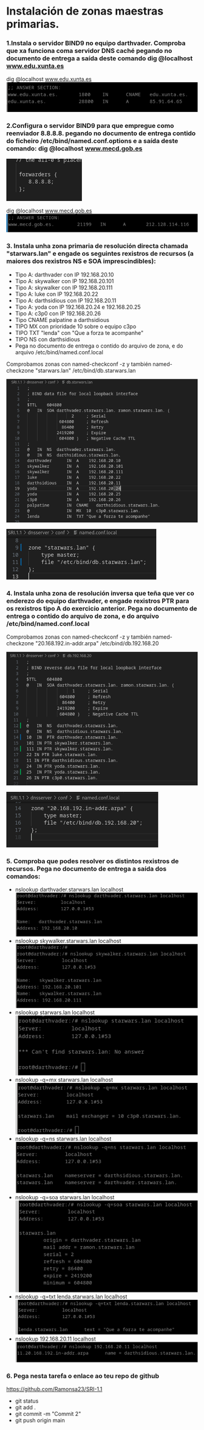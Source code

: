 # Instalación de zonas maestras primarias.

### 1.Instala o servidor BIND9 no equipo darthvader. Comproba que xa funciona coma servidor DNS caché pegando no documento de entrega a saída deste comando dig @localhost www.edu.xunta.es

dig @localhost www.edu.xunta.es
![imagen](imaxes/img1.png)


### 2.Configura o servidor BIND9 para que empregue como reenviador 8.8.8.8. pegando no documento de entrega contido do ficheiro /etc/bind/named.conf.options e a saída deste comando: dig @localhost www.mecd.gob.es

![imagen](imaxes/img2.png)

dig @localhost www.mecd.gob.es
![imagen](imaxes/img3.png)


### 3. Instala unha zona primaria de resolución directa chamada "starwars.lan" e engade os seguintes rexistros de recursos (a maiores dos rexistros NS e SOA imprescindibles):
- Tipo A: darthvader con IP 192.168.20.10
- Tipo A: skywalker con IP 192.168.20.101
- Tipo A: skywalker con IP 192.168.20.111
- Tipo A: luke con IP 192.168.20.22
- Tipo A: darthsidious con IP 192.168.20.11
- Tipo A: yoda con IP 192.168.20.24 e 192.168.20.25
- Tipo A: c3p0 con IP 192.168.20.26
- Tipo CNAME palpatine a darthsidious
- TIPO MX con prioridade 10 sobre o equipo c3po
- TIPO TXT "lenda" con "Que a forza te acompanhe"
- TIPO NS con darthsidious
- Pega no documento de entrega o contido do arquivo de zona, e do arquivo /etc/bind/named.conf.local

Comprobamos zonas con named-checkconf -z y también
named-checkzone "starwars.lan" /etc/bind/db.starwars.lan


![imagen](imaxes/img4.png)

![imagen](imaxes/img5.png)

### 4. Instala unha zona de resolución inversa que teña que ver co enderezo do equipo darthvader, e engade rexistros PTR para os rexistros tipo A do exercicio anterior. Pega no documento de entrega o contido do arquivo de zona, e do arquivo /etc/bind/named.conf.local

Comprobamos zonas con named-checkconf -z y también
named-checkzone "20.168.192.in-addr.arpa" /etc/bind/db.192.168.20

![imagen](imaxes/img7.png)

![imagen](imaxes/img6.png)

### 5. Comproba que podes resolver os distintos rexistros de recursos. Pega no documento de entrega a saída dos comandos:
+ nslookup darthvader.starwars.lan localhost
![imagen](imaxes/img8.png)
+ nslookup skywalker.starwars.lan localhost
![imagen](imaxes/img9.png)
+ nslookup starwars.lan localhost
![imagen](imaxes/img10.png)
+ nslookup -q=mx starwars.lan localhost
![imagen](imaxes/img11.png)
+ nslookup -q=ns starwars.lan localhost
![imagen](imaxes/img12.png)
+ nslookup -q=soa starwars.lan localhost
![imagen](imaxes/img13.png)
+ nslookup -q=txt lenda.starwars.lan localhost
![imagen](imaxes/img14.png)
+ nslookup 192.168.20.11 localhost
![imagen](imaxes/img15.png)


### 6. Pega nesta tarefa o enlace ao teu repo de github

https://github.com/Ramonsa23/SRI-1.1

- git status
- git add .
- git commit -m "Commit 2"
- git push origin main


